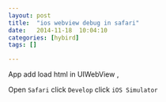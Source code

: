 ```yaml
---
layout: post
title:  "ios webview debug in safari"
date:   2014-11-18	10:04:10
categories: [hybird]
tags: []

---
```


App add load html in UIWebView ,

Open `Safari` click `Develop` click `iOS Simulator`
